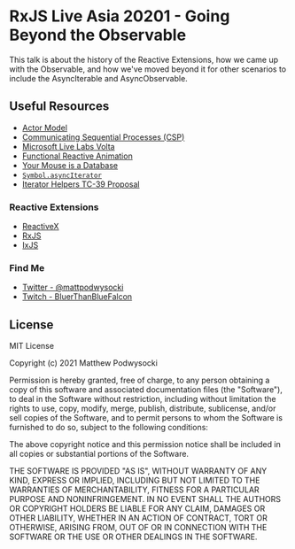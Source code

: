# RxJS Live Asia 20201 - Going Beyond the Observable

This talk is about the history of the Reactive Extensions, how we came up with the Observable, and how we've moved beyond it for other scenarios to include the AsyncIterable and AsyncObservable.

## Useful Resources

- [Actor Model](https://en.wikipedia.org/wiki/Actor_model)
- [Communicating Sequential Processes (CSP)](https://en.wikipedia.org/wiki/Communicating_sequential_processes)
- [Microsoft Live Labs Volta](https://en.wikipedia.org/wiki/Microsoft_Live_Labs_Volta)
- [Functional Reactive Animation](http://conal.net/papers/push-pull-frp/)
- [Your Mouse is a Database](https://queue.acm.org/detail.cfm?id=2169076)
- [`Symbol.asyncIterator`](https://developer.mozilla.org/en-US/docs/Web/JavaScript/Reference/Global_Objects/Symbol/asyncIterator)
- [Iterator Helpers TC-39 Proposal](https://github.com/tc39/proposal-iterator-helpers)

### Reactive Extensions

- [ReactiveX](http://reactivex.io/)
- [RxJS](https://github.com/ReactiveX/rxjs)
- [IxJS](https://github.com/ReactiveX/ixjs)

### Find Me

- [Twitter - @mattpodwysocki](https://twitter.com/mattpodwysocki)
- [Twitch - BluerThanBlueFalcon](https://twitch.tv/bluerthanbluefalcon)

## License

MIT License

Copyright (c) 2021 Matthew Podwysocki

Permission is hereby granted, free of charge, to any person obtaining a copy
of this software and associated documentation files (the "Software"), to deal
in the Software without restriction, including without limitation the rights
to use, copy, modify, merge, publish, distribute, sublicense, and/or sell
copies of the Software, and to permit persons to whom the Software is
furnished to do so, subject to the following conditions:

The above copyright notice and this permission notice shall be included in all
copies or substantial portions of the Software.

THE SOFTWARE IS PROVIDED "AS IS", WITHOUT WARRANTY OF ANY KIND, EXPRESS OR
IMPLIED, INCLUDING BUT NOT LIMITED TO THE WARRANTIES OF MERCHANTABILITY,
FITNESS FOR A PARTICULAR PURPOSE AND NONINFRINGEMENT. IN NO EVENT SHALL THE
AUTHORS OR COPYRIGHT HOLDERS BE LIABLE FOR ANY CLAIM, DAMAGES OR OTHER
LIABILITY, WHETHER IN AN ACTION OF CONTRACT, TORT OR OTHERWISE, ARISING FROM,
OUT OF OR IN CONNECTION WITH THE SOFTWARE OR THE USE OR OTHER DEALINGS IN THE
SOFTWARE.